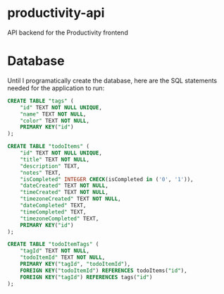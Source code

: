# productivity-api

API backend for the Productivity frontend

# Database

Until I programatically create the database, here are the SQL statements needed for the application to run:

```sql
CREATE TABLE "tags" (
	"id" TEXT NOT NULL UNIQUE,
	"name" TEXT NOT NULL,
	"color" TEXT NOT NULL,
	PRIMARY KEY("id")
);

CREATE TABLE "todoItems" (
    "id" TEXT NOT NULL UNIQUE,
    "title" TEXT NOT NULL,
    "description" TEXT,
    "notes" TEXT,
    "isCompleted" INTEGER CHECK(isCompleted in ('0', '1')),
    "dateCreated" TEXT NOT NULL,
	"timeCreated" TEXT NOT NULL,
	"timezoneCreated" TEXT NOT NULL,
    "dateCompleted" TEXT,
	"timeCompleted" TEXT,
	"timezoneCompleted" TEXT,
    PRIMARY KEY("id")
);

CREATE TABLE "todoItemTags" (
	"tagId" TEXT NOT NULL,
	"todoItemId" TEXT NOT NULL,
	PRIMARY KEY("tagId", "todoItemId"),
	FOREIGN KEY("todoItemId") REFERENCES todoItems("id"),
	FOREIGN KEY("tagId") REFERENCES tags("id")
);
```

